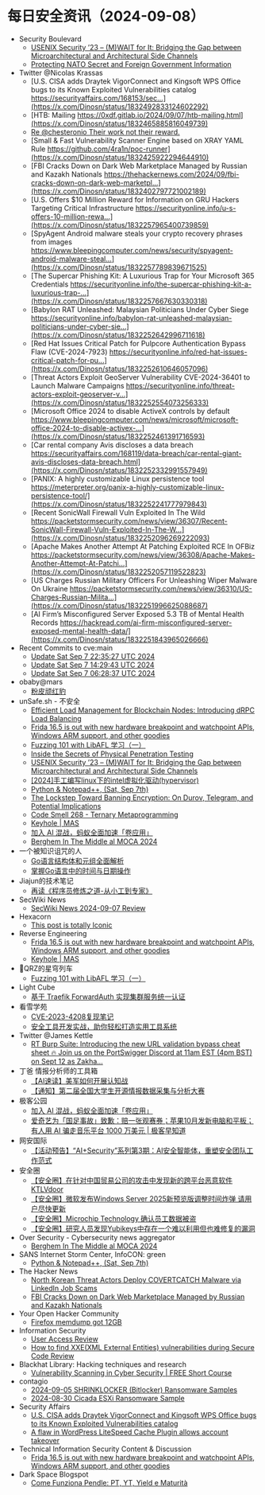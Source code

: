 # 每日安全资讯（2024-09-08）

- Security Boulevard
  - [USENIX Security ’23 – (M)WAIT for It: Bridging the Gap between Microarchitectural and Architectural Side Channels](https://securityboulevard.com/2024/09/usenix-security-23-mwait-for-it-bridging-the-gap-between-microarchitectural-and-architectural-side-channels/)
  - [Protecting NATO Secret and Foreign Government Information](https://securityboulevard.com/2024/09/protecting-nato-secret-and-foreign-government-information/)
- Twitter @Nicolas Krassas
  - [U.S. CISA adds Draytek VigorConnect and Kingsoft WPS Office bugs to its Known Exploited Vulnerabilities catalog https://securityaffairs.com/168153/sec...](https://x.com/Dinosn/status/1832492833124602292)
  - [HTB: Mailing https://0xdf.gitlab.io/2024/09/07/htb-mailing.html](https://x.com/Dinosn/status/1832465885816049739)
  - [Re @chesteronio Their work not their reward.](https://x.com/Dinosn/status/1832426738543890924)
  - [Small & Fast Vulnerability Scanner Engine based on XRAY YAML Rule https://github.com/4ra1n/poc-runner](https://x.com/Dinosn/status/1832425922294644910)
  - [FBI Cracks Down on Dark Web Marketplace Managed by Russian and Kazakh Nationals https://thehackernews.com/2024/09/fbi-cracks-down-on-dark-web-marketpl...](https://x.com/Dinosn/status/1832402797721002189)
  - [U.S. Offers $10 Million Reward for Information on GRU Hackers Targeting Critical Infrastructure https://securityonline.info/u-s-offers-10-million-rewa...](https://x.com/Dinosn/status/1832257965400739859)
  - [SpyAgent Android malware steals your crypto recovery phrases from images https://www.bleepingcomputer.com/news/security/spyagent-android-malware-steal...](https://x.com/Dinosn/status/1832257789839671525)
  - [The Supercar Phishing Kit: A Luxurious Trap for Your Microsoft 365 Credentials https://securityonline.info/the-supercar-phishing-kit-a-luxurious-trap-...](https://x.com/Dinosn/status/1832257667630330318)
  - [Babylon RAT Unleashed: Malaysian Politicians Under Cyber Siege https://securityonline.info/babylon-rat-unleashed-malaysian-politicians-under-cyber-sie...](https://x.com/Dinosn/status/1832252642996711618)
  - [Red Hat Issues Critical Patch for Pulpcore Authentication Bypass Flaw (CVE-2024-7923) https://securityonline.info/red-hat-issues-critical-patch-for-pu...](https://x.com/Dinosn/status/1832252610646057096)
  - [Threat Actors Exploit GeoServer Vulnerability CVE-2024-36401 to Launch Malware Campaigns https://securityonline.info/threat-actors-exploit-geoserver-v...](https://x.com/Dinosn/status/1832252554073256333)
  - [Microsoft Office 2024 to disable ActiveX controls by default https://www.bleepingcomputer.com/news/microsoft/microsoft-office-2024-to-disable-activex-...](https://x.com/Dinosn/status/1832252461391716593)
  - [Car rental company Avis discloses a data breach https://securityaffairs.com/168119/data-breach/car-rental-giant-avis-discloses-data-breach.html](https://x.com/Dinosn/status/1832252332991557949)
  - [PANIX: A highly customizable Linux persistence tool https://meterpreter.org/panix-a-highly-customizable-linux-persistence-tool/](https://x.com/Dinosn/status/1832252241777979843)
  - [Recent SonicWall Firewall Vuln Exploited In The Wild https://packetstormsecurity.com/news/view/36307/Recent-SonicWall-Firewall-Vuln-Exploited-In-The-W...](https://x.com/Dinosn/status/1832252096269222093)
  - [Apache Makes Another Attempt At Patching Exploited RCE In OFBiz https://packetstormsecurity.com/news/view/36308/Apache-Makes-Another-Attempt-At-Patchi...](https://x.com/Dinosn/status/1832252057119522823)
  - [US Charges Russian Military Officers For Unleashing Wiper Malware On Ukraine https://packetstormsecurity.com/news/view/36310/US-Charges-Russian-Milita...](https://x.com/Dinosn/status/1832251996625088687)
  - [AI Firm’s Misconfigured Server Exposed 5.3 TB of Mental Health Records https://hackread.com/ai-firm-misconfigured-server-exposed-mental-health-data/](https://x.com/Dinosn/status/1832251843965026666)
- Recent Commits to cve:main
  - [Update Sat Sep  7 22:35:27 UTC 2024](https://github.com/trickest/cve/commit/3af8afa94aa79a089469b870859a6a1ce5a67741)
  - [Update Sat Sep  7 14:29:43 UTC 2024](https://github.com/trickest/cve/commit/c3f5a0576be06db061289f21741878798cdb8ef3)
  - [Update Sat Sep  7 06:28:37 UTC 2024](https://github.com/trickest/cve/commit/0af18936457b0d24f38fa77c3a7cf3aab50034cc)
- obaby@mars
  - [粉皮顽红豹](https://h4ck.org.cn/2024/09/17969)
- unSafe.sh - 不安全
  - [Efficient Load Management for Blockchain Nodes: Introducing dRPC Load Balancing](https://buaq.net/go-260766.html)
  - [Frida 16.5 is out with new hardware breakpoint and watchpoint APIs, Windows ARM support, and other goodies](https://buaq.net/go-260759.html)
  - [Fuzzing 101 with LibAFL 学习（一）](https://buaq.net/go-260760.html)
  - [Inside the Secrets of Physical Penetration Testing](https://buaq.net/go-260767.html)
  - [USENIX Security ’23 – (M)WAIT for It: Bridging the Gap between Microarchitectural and Architectural Side Channels](https://buaq.net/go-260774.html)
  - [[2024]手工编写linux下的intel虚拟化驱动(hypervisor)](https://buaq.net/go-260752.html)
  - [Python &#x26; Notepad&#x2b;&#x2b;, (Sat, Sep 7th)](https://buaq.net/go-260753.html)
  - [The Lockstep Toward Banning Encryption: On Durov, Telegram, and Potential Implications](https://buaq.net/go-260769.html)
  - [Code Smell 268 - Ternary Metaprogramming](https://buaq.net/go-260768.html)
  - [Keyhole | MAS](https://buaq.net/go-260750.html)
  - [加入 AI 混战，蚂蚁全面加速「卷应用」](https://buaq.net/go-260775.html)
  - [Berghem In The Middle al MOCA 2024](https://buaq.net/go-260730.html)
- 一个被知识诅咒的人
  - [Go语言结构体和元组全面解析](https://blog.csdn.net/nokiaguy/article/details/142001762)
  - [掌握Go语言中的时间与日期操作](https://blog.csdn.net/nokiaguy/article/details/142001609)
- Jiajun的技术笔记
  - [再读《程序员修炼之道-从小工到专家》](https://jiajunhuang.com/articles/2024_09_07-the_pragmatic_programmer.md.html)
- SecWiki News
  - [SecWiki News 2024-09-07 Review](http://www.sec-wiki.com/?2024-09-07)
- Hexacorn
  - [This post is totally Iconic](https://www.hexacorn.com/blog/2024/09/07/this-post-is-totally-iconic/)
- Reverse Engineering
  - [Frida 16.5 is out with new hardware breakpoint and watchpoint APIs, Windows ARM support, and other goodies](https://www.reddit.com/r/ReverseEngineering/comments/1fb9f1v/frida_165_is_out_with_new_hardware_breakpoint_and/)
  - [Keyhole | MAS](https://www.reddit.com/r/ReverseEngineering/comments/1fb553t/keyhole_mas/)
- 🚂QRZ的星穹列车
  - [Fuzzing 101 with LibAFL 学习（一）](https://5ec.top/00-notes/00-fuzz/libafl/fuzzing101/study-note-1)
- Light Cube
  - [基于 Traefik ForwardAuth 实现集群服务统一认证](https://github.red/traefik-forward-auth/)
- 看雪学苑
  - [CVE-2023-4208复现笔记](https://mp.weixin.qq.com/s?__biz=MjM5NTc2MDYxMw==&mid=2458572213&idx=1&sn=6f216d0dd151bf49db7607367a01d861&chksm=b18de53f86fa6c299538c10a4071807acb9e4a2b5aa5a3a383eb5d1d1db0f3ce49f89337041a&scene=58&subscene=0#rd)
  - [安全工具开发实战，助你轻松打造实用工具系统](https://mp.weixin.qq.com/s?__biz=MjM5NTc2MDYxMw==&mid=2458572213&idx=2&sn=0a850931b64c6e93dca7dd7dfca08972&chksm=b18de53f86fa6c295b3386603d73592eec77f69704082f054d2240465dc97c40e7075226e718&scene=58&subscene=0#rd)
- Twitter @James Kettle
  - [RT Burp Suite: Introducing the new URL validation bypass cheat sheet 🔥 Join us on the PortSwigger Discord at 11am EST (4pm BST) on Sept 12 as Zakha...](https://x.com/albinowax/status/1832381353012146626)
- 丁爸 情报分析师的工具箱
  - [【AI速读】美军如何开展认知战](https://mp.weixin.qq.com/s?__biz=MzI2MTE0NTE3Mw==&mid=2651146021&idx=1&sn=dfbd5c0ece4d40fe3581e15baf78b4af&chksm=f1af301fc6d8b909efd6d71226957656777f7bff6266f9dca92f529c46e78b71b63b8a0ebb11&scene=58&subscene=0#rd)
  - [【通知】第二届全国大学生开源情报数据采集与分析大赛](https://mp.weixin.qq.com/s?__biz=MzI2MTE0NTE3Mw==&mid=2651146021&idx=2&sn=6bc60109cccf2ee375aee68ce3f73f34&chksm=f1af301fc6d8b909552f36b4f250d22f8675c356b8f1fe2e0e9711b296f4eaaf09c048d47add&scene=58&subscene=0#rd)
- 极客公园
  - [加入 AI 混战，蚂蚁全面加速「卷应用」](https://mp.weixin.qq.com/s?__biz=MTMwNDMwODQ0MQ==&mid=2653054148&idx=1&sn=b6c57daaee25e02bb2d2171e2cdd039d&chksm=7e57197249209064723425227c65fe48e2f2c4c66976c01b087381e0714d19a7163e8a716a56&scene=58&subscene=0#rd)
  - [爱奇艺为「国足事故」致歉：赔一张观赛券；苹果10月发新电脑和平板；有人用 AI 骗走音乐平台 1000 万美元 | 极客早知道](https://mp.weixin.qq.com/s?__biz=MTMwNDMwODQ0MQ==&mid=2653054122&idx=1&sn=c8e974fc992c5a1c3e1359dcbb74bcca&chksm=7e57191c4920900a866f8db42bd0faa5df1d9ca6540552c1ea4a6c29562b4b8704b30ab60e27&scene=58&subscene=0#rd)
- 网安国际
  - [【活动预告】“AI+Security”系列第3期：AI安全智能体，重塑安全团队工作范式](https://mp.weixin.qq.com/s?__biz=MzA4ODYzMjU0NQ==&mid=2652316103&idx=1&sn=28165a2864090122ddf9dcbd99e6664e&chksm=8bc4bc49bcb3355fd522d04a9024da182916ae2440274fc7f39b770cb0241f88ce5ed87ab659&scene=58&subscene=0#rd)
- 安全圈
  - [【安全圈】在针对中国贸易公司的攻击中发现新的跨平台恶意软件KTLVdoor](https://mp.weixin.qq.com/s?__biz=MzIzMzE4NDU1OQ==&mid=2652064191&idx=1&sn=c35045938e79877d30f89b03edd0e1fb&chksm=f36e65ffc419ece90013b87874cd7798d71ec90c368fa3cd01b9772d200a1c28a3c179a97067&scene=58&subscene=0#rd)
  - [【安全圈】微软发布Windows Server 2025新预览版调整时间炸弹 请用户尽快更新](https://mp.weixin.qq.com/s?__biz=MzIzMzE4NDU1OQ==&mid=2652064191&idx=2&sn=1780528b58dfe68e94e96232787e9eac&chksm=f36e65ffc419ece9293ed88aae76bc78264cee9a48b12a868f4e30df06954de3b8f8450e3392&scene=58&subscene=0#rd)
  - [【安全圈】Microchip Technology 确认员工数据被盗](https://mp.weixin.qq.com/s?__biz=MzIzMzE4NDU1OQ==&mid=2652064191&idx=3&sn=54a0ddf43c0026e259668f2618ca0c2b&chksm=f36e65ffc419ece9b6366cf6730df99dce0a26885d6310c52bb5b820f8dc05ebbd72ed362f38&scene=58&subscene=0#rd)
  - [【安全圈】研究人员发现Yubikeys中存在一个难以利用但也难修复的漏洞](https://mp.weixin.qq.com/s?__biz=MzIzMzE4NDU1OQ==&mid=2652064191&idx=4&sn=2fe0d56663512b21ba1785d9a22bcd38&chksm=f36e65ffc419ece95bd1e15cc3b1eb19a4fe27400937238106b5b34bde708be50cd7af470869&scene=58&subscene=0#rd)
- Over Security - Cybersecurity news aggregator
  - [Berghem In The Middle al MOCA 2024](https://www.hacklabg.net/convegni/berghem-in-the-middle-al-moca-2024/)
- SANS Internet Storm Center, InfoCON: green
  - [Python &#x26; Notepad&#x2b;&#x2b;, (Sat, Sep 7th)](https://isc.sans.edu/diary/rss/31240)
- The Hacker News
  - [North Korean Threat Actors Deploy COVERTCATCH Malware via LinkedIn Job Scams](https://thehackernews.com/2024/09/north-korean-threat-actors-deploy.html)
  - [FBI Cracks Down on Dark Web Marketplace Managed by Russian and Kazakh Nationals](https://thehackernews.com/2024/09/fbi-cracks-down-on-dark-web-marketplace.html)
- Your Open Hacker Community
  - [Firefox memdump got 12GB](https://www.reddit.com/r/HowToHack/comments/1fb2z8p/firefox_memdump_got_12gb/)
- Information Security
  - [User Access Review](https://www.reddit.com/r/Information_Security/comments/1fbbshf/user_access_review/)
  - [How to find XXE(XML External Entities) vulnerabilities during Secure Code Review](https://www.reddit.com/r/Information_Security/comments/1fb5usy/how_to_find_xxexml_external_entities/)
- Blackhat Library: Hacking techniques and research
  - [Vulnerability Scanning in Cyber Security | FREE Short Course](https://www.reddit.com/r/blackhat/comments/1fb1bxv/vulnerability_scanning_in_cyber_security_free/)
- contagio
  - [2024-09-05 SHRINKLOCKER (Bitlocker) Ransomware Samples](https://contagiodump.blogspot.com/2024/09/2024-09-05-shrinklocker-bitlocker.html)
  - [2024-08-30 Cicada ESXi Ransomware Sample](https://contagiodump.blogspot.com/2024/09/2024-08-30-cicada-esxi-ransomware-sample.html)
- Security Affairs
  - [U.S. CISA adds Draytek VigorConnect and Kingsoft WPS Office bugs to its Known Exploited Vulnerabilities catalog](https://securityaffairs.com/168153/security/cisa-draytek-vigorconnect-kingsoft-wps-office-bugs-known-exploited-vulnerabilities-catalog.html)
  - [A flaw in WordPress LiteSpeed Cache Plugin allows account takeover](https://securityaffairs.com/168145/security/litespeed-cache-plugin-wordpress-flaw.html)
- Technical Information Security Content & Discussion
  - [Frida 16.5 is out with new hardware breakpoint and watchpoint APIs, Windows ARM support, and other goodies](https://www.reddit.com/r/netsec/comments/1fb9fef/frida_165_is_out_with_new_hardware_breakpoint_and/)
- Dark Space Blogspot
  - [Come Funziona Pendle: PT, YT, Yield e Maturità](http://darkwhite666.blogspot.com/2024/09/come-funziona-pendle-pt-yt-yield-e.html)
